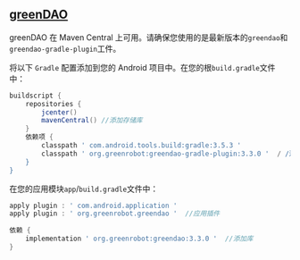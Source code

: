 ## [greenDAO](https://github.com/greenrobot/greenDAO)
greenDAO 在 Maven Central 上可用。请确保您使用的是最新版本的`greendao`和`greendao-gradle-plugin`工件。

将以下 `Gradle` 配置添加到您的 Android 项目中。在您的根`build.gradle`文件中：
```groovy
buildscript { 
    repositories { 
        jcenter() 
        mavenCentral() //添加存储库
    }
    依赖项 { 
        classpath ' com.android.tools.build:gradle:3.5.3 ' 
        classpath ' org.greenrobot:greendao-gradle-plugin:3.3.0 '  / /添加插件
    } 
}
```
在您的应用模块`app`/`build.gradle`文件中：
```groovy
apply plugin : ' com.android.application ' 
apply plugin : ' org.greenrobot.greendao '  //应用插件
 
依赖 { 
    implementation ' org.greenrobot:greendao:3.3.0 '  //添加库
}
```
